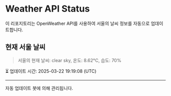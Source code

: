 
# Weather API Status

이 리포지토리는 OpenWeather API를 사용하여 서울의 날씨 정보를 자동으로 업데이트합니다.

## 현재 서울 날씨
> 서울의 현재 날씨: clear sky, 온도: 8.62°C, 습도: 70%

⏳ 업데이트 시간: 2025-03-22 19:19:08 (UTC)

---
자동 업데이트 봇에 의해 관리됩니다.
